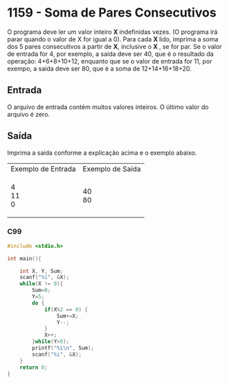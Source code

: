 <html>
  <body style="padding: 10px 0px">
    <div class="header">
      <h1>1159 - Soma de Pares Consecutivos</h1>
      <div class="problem">
        <div class="description">
          <p>
            O programa deve ler um valor inteiro <strong>X </strong>indefinidas
            vezes. (O programa irá parar quando o valor de X for igual a 0).
            Para cada <strong>X </strong>lido, imprima a soma dos 5 pares
            consecutivos a partir de <strong>X</strong>, inclusive o
            <strong>X </strong>, se for par. Se o valor de entrada for 4, por
            exemplo, a saída deve ser 40, que é o resultado da operação:
            4+6+8+10+12, enquanto que se o valor de entrada for 11, por exempo,
            a saída deve ser 80, que é a soma de 12+14+16+18+20.
          </p>
        </div>
        <h2>Entrada</h2>
        <div class="input">
          <p>
            O arquivo de entrada contém muitos valores inteiros. O último valor
            do arquivo é zero.
          </p>
        </div>
        <h2>Saída</h2>
        <div class="output">
          <p>Imprima a saida conforme a explicação acima e o exemplo abaixo.</p>
        </div>
        <div class="both"></div>
        <table>
          <tbody>
            <tr>
              <td>Exemplo de Entrada</td>
              <td>Exemplo de Saída</td>
            </tr>
            <tr>
              <td class="division">
                <p>
                  4<br />
                  11<br />
                  0
                </p>
              </td>
              <td>
                <p>
                  40<br />
                  80
                </p>
              </td>
            </tr>
          </tbody>
        </table>
      </div>
    </div>
  </body>
</html>

### C99

```c
#include <stdio.h>

int main(){

    int X, Y, Sum;
    scanf("%i", &X);
    while(X != 0){
        Sum=0;
        Y=5;
        do {
            if(X%2 == 0) {
                Sum+=X;
                Y--;
            }
            X++;
        }while(Y>0);
        printf("%i\n", Sum);
        scanf("%i", &X);
    }
    return 0;
}
```

